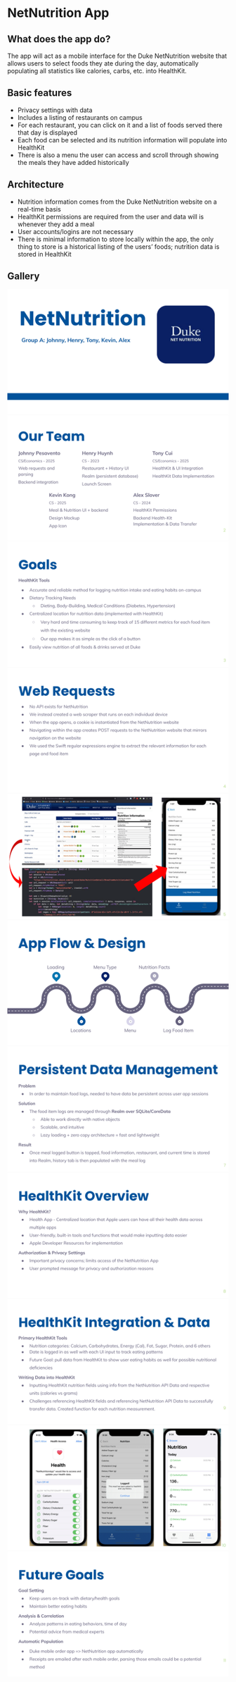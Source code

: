 # NetNutrition App

## What does the app do?

The app will act as a mobile interface for the Duke NetNutrition website that allows users to select foods they ate during the day, automatically populating all statistics like calories, carbs, etc. into HealthKit.

## Basic features

- Privacy settings with data
- Includes a listing of restaurants on campus
- For each restaurant, you can click on it and a list of foods served there that day is displayed
- Each food can be selected and its nutrition information will populate into HealthKit
- There is also a menu the user can access and scroll through showing the meals they have added historically

## Architecture

- Nutrition information comes from the Duke NetNutrition website on a real-time basis
- HealthKit permissions are required from the user and data will is whenever they add a meal
- User accounts/logins are not necessary
- There is minimal information to store locally within the app, the only thing to store is a historical listing of the users’ foods; nutrition data is stored in HealthKit

## Gallery

![](Images/CS207%20Project%20Slides-01.png)
![](Images/CS207%20Project%20Slides-02.png)
![](Images/CS207%20Project%20Slides-03.png)
![](Images/CS207%20Project%20Slides-04.png)
![](Images/CS207%20Project%20Slides-05.png)
![](Images/CS207%20Project%20Slides-06.png)
![](Images/CS207%20Project%20Slides-07.png)
![](Images/CS207%20Project%20Slides-08.png)
![](Images/CS207%20Project%20Slides-09.png)
![](Images/CS207%20Project%20Slides-10.png)
![](Images/CS207%20Project%20Slides-11.png)
